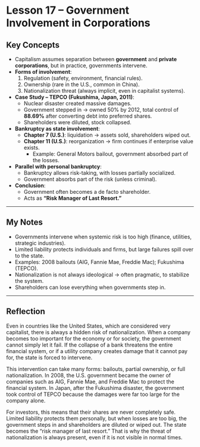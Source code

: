 # Lesson 17 – Government Involvement in Corporations

## Key Concepts
- Capitalism assumes separation between **government** and **private corporations**, but in practice, governments intervene.  
- **Forms of involvement**:  
  1. Regulation (safety, environment, financial rules).  
  2. Ownership (rare in the U.S., common in China).  
  3. Nationalization threat (always implicit, even in capitalist systems).  
- **Case Study – TEPCO (Fukushima, Japan, 2011)**:  
  - Nuclear disaster created massive damages.  
  - Government stepped in → owned 50% by 2012, total control of **88.69%** after converting debt into preferred shares.  
  - Shareholders were diluted, stock collapsed.  
- **Bankruptcy as state involvement**:  
  - **Chapter 7 (U.S.)**: liquidation → assets sold, shareholders wiped out.  
  - **Chapter 11 (U.S.)**: reorganization → firm continues if enterprise value exists.  
    - Example: General Motors bailout, government absorbed part of the losses.  
- **Parallel with personal bankruptcy**:  
  - Bankruptcy allows risk-taking, with losses partially socialized.  
  - Government absorbs part of the risk (unless criminal).  
- **Conclusion**:  
  - Government often becomes a de facto shareholder.  
  - Acts as **“Risk Manager of Last Resort.”**  

---

## My Notes
- Governments intervene when systemic risk is too high (finance, utilities, strategic industries).  
- Limited liability protects individuals and firms, but large failures spill over to the state.  
- Examples: 2008 bailouts (AIG, Fannie Mae, Freddie Mac); Fukushima (TEPCO).  
- Nationalization is not always ideological → often pragmatic, to stabilize the system.  
- Shareholders can lose everything when governments step in.  

---

## Reflection
Even in countries like the United States, which are considered very capitalist, there is always a hidden risk of nationalization. When a company becomes too important for the economy or for society, the government cannot simply let it fail. If the collapse of a bank threatens the entire financial system, or if a utility company creates damage that it cannot pay for, the state is forced to intervene.  

This intervention can take many forms: bailouts, partial ownership, or full nationalization. In 2008, the U.S. government became the owner of companies such as AIG, Fannie Mae, and Freddie Mac to protect the financial system. In Japan, after the Fukushima disaster, the government took control of TEPCO because the damages were far too large for the company alone.  

For investors, this means that their shares are never completely safe. Limited liability protects them personally, but when losses are too big, the government steps in and shareholders are diluted or wiped out. The state becomes the “risk manager of last resort.” That is why the threat of nationalization is always present, even if it is not visible in normal times.  

